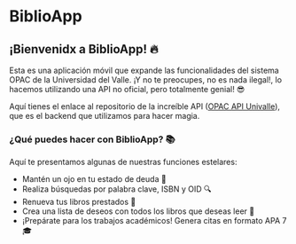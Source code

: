 # BiblioApp

## ¡Bienvenidx a BiblioApp! 🔥

Esta es una aplicación móvil que expande las funcionalidades del sistema OPAC de la Universidad del Valle. ¡Y no te preocupes, no es nada ilegal!, lo hacemos utilizando una API no oficial, pero totalmente genial! 😎

Aquí tienes el enlace al repositorio de la increíble API ([OPAC API Univalle](https://github.com/code3743/OPAC-Univalle-API)), que es el backend que utilizamos para hacer magia.

### ¿Qué puedes hacer con BiblioApp? 📚
Aquí te presentamos algunas de nuestras funciones estelares:

- Mantén un ojo en tu estado de deuda 💸
- Realiza búsquedas por palabra clave, ISBN y OID 🔍
- Renueva tus libros prestados 📖
- Crea una lista de deseos con todos los libros que deseas leer 🌟
- ¡Prepárate para los trabajos académicos! Genera citas en formato APA 7 🎓


